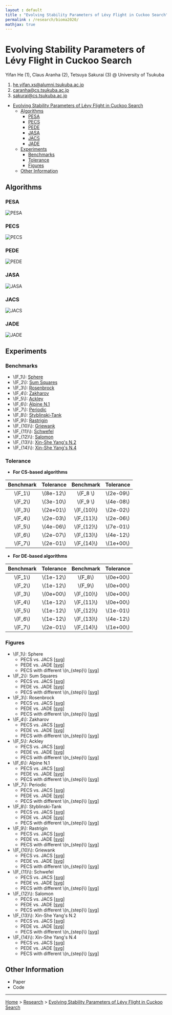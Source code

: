 ```yaml
---
layout : default
title : "Evolving Stability Parameters of Lévy Flight in Cuckoo Search"
permalink : /research/bioma2020/
mathjax: true
---
```


<script src="https://cdnjs.cloudflare.com/ajax/libs/mathjax/2.7.6/MathJax.js?config=TeX-MML-AM_CHTML" async="" type="text/javascript"> </script>

# Evolving Stability Parameters of Lévy Flight in Cuckoo Search

Yifan He (1), Claus Aranha (2), Tetsuya Sakurai (3) @ University of Tsukuba

1. he.yifan.xs@alumni.tsukuba.ac.jp
2. caranha@cs.tsukuba.ac.jp
3. sakurai@cs.tsukuba.ac.jp

- [Evolving Stability Parameters of Lévy Flight in Cuckoo Search](#evolving-stability-parameters-of-lévy-flight-in-cuckoo-search)
  - [Algorithms](#algorithms)
    - [PESA](#pesa)
    - [PECS](#pecs)
    - [PEDE](#pede)
    - [JASA](#jasa)
    - [JACS](#jacs)
    - [JADE](#jade)
  - [Experiments](#experiments)
    - [Benchmarks](#benchmarks)
    - [Tolerance](#tolerance)
    - [Figures](#figures)
  - [Other Information](#other-information)

## Algorithms


### PESA 

![PESA](images/algorithms/pesa)

### PECS

![PECS](images/algorithms/pecs)

### PEDE

![PEDE](images/algorithms/pede)

### JASA

![JASA](images/algorithms/jasa)

### JACS

![JACS](images/algorithms/jacs)

### JADE

![JADE](images/algorithms/jade)

## Experiments

### Benchmarks

- \\(F_1\\): [Sphere](../../projects/pybenchfcn/single-objective-optimization/README.md#f52-sphere)
- \\(F_2\\): [Sum Squares](../../projects/pybenchfcn/single-objective-optimization/README.md#f54-sum-squares)
- \\(F_3\\): [Rosenbrock](../../projects/pybenchfcn/single-objective-optimization/README.md#f41-rosenbrock)
- \\(F_4\\): [Zakharov](../../projects/pybenchfcn/single-objective-optimization/README.md#f61-zakharov)
- \\(F_5\\): [Ackley](../../projects/pybenchfcn/single-objective-optimization/README.md#f1-ackley)
- \\(F_6\\): [Alpine N.1](../../projects/pybenchfcn/single-objective-optimization/README.md#f5-alpine-n1)
- \\(F_7\\): [Periodic](../../projects/pybenchfcn/single-objective-optimization/README.md#f34-periodic)
- \\(F_8\\): [Styblinski-Tank](../../projects/pybenchfcn/single-objective-optimization/README.md#f53-styblinski-tank)
- \\(F_9\\): [Rastrigin](../../projects/pybenchfcn/single-objective-optimization/README.md#f39-rastrigin)
- \\(F_{10}\\): [Griewank](../../projects/pybenchfcn/single-objective-optimization/README.md#f25-griewank)
- \\(F_{11}\\): [Schwefel](../../projects/pybenchfcn/single-objective-optimization/README.md#f51-schwefel)
- \\(F_{12}\\): [Salomon](../../projects/pybenchfcn/single-objective-optimization/README.md#f42-salomon)
- \\(F_{13}\\): [Xin-She Yang's N.2](../../projects/pybenchfcn/single-objective-optimization/README.md#f58-xin-she-yangs-n2)
- \\(F_{14}\\): [Xin-She Yang's N.4](../../projects/pybenchfcn/single-objective-optimization/README.md#f60-xin-she-yangs-n4)

### Tolerance

- **For CS-based algorithms**

| Benchmark | Tolerance   | Benchmark     | Tolerance   |
| :-------: | :---------: | :-----------: | :---------: |
| \\(F_1\\)  | \\(8e-12\\) | \\(F_8 \\)   | \\(2e-09\\) |
| \\(F_2\\)  | \\(3e-10\\) | \\(F_9 \\)   | \\(4e-08\\) |
| \\(F_3\\)  | \\(2e+01\\) | \\(F_{10}\\) | \\(2e-02\\) |
| \\(F_4\\)  | \\(2e-03\\) | \\(F_{11}\\) | \\(2e-06\\) |
| \\(F_5\\)  | \\(4e-06\\) | \\(F_{12}\\) | \\(7e-01\\) |
| \\(F_6\\)  | \\(2e-07\\) | \\(F_{13}\\) | \\(4e-12\\) |
| \\(F_7\\)  | \\(2e-01\\) | \\(F_{14}\\) | \\(1e+00\\) |

- **For DE-based algorithms**

| Benchmark | Tolerance   | Benchmark     | Tolerance   |
| :-------: | :---------: | :-----------: | :---------: |
| \\(F_1\\)  | \\(1e-12\\) | \\(F_8\\)    | \\(0e+00\\) |
| \\(F_2\\)  | \\(1e-12\\) | \\(F_9\\)    | \\(0e+00\\) |
| \\(F_3\\)  | \\(0e+00\\) | \\(F_{10}\\) | \\(0e+00\\) |
| \\(F_4\\)  | \\(1e-12\\) | \\(F_{11}\\) | \\(0e+00\\) |
| \\(F_5\\)  | \\(1e-12\\) | \\(F_{12}\\) | \\(1e-01\\) |
| \\(F_6\\)  | \\(1e-12\\) | \\(F_{13}\\) | \\(4e-12\\) |
| \\(F_7\\)  | \\(2e-01\\) | \\(F_{14}\\) | \\(1e+00\\) |

### Figures

- \\(F_1\\): Sphere
  - PECS vs. JACS [<a href="images/results/sacs/sphere.svg" target="_blank">svg</a>]
  - PEDE vs. JADE [<a href="images/results/sade/sphere.svg" target="_blank">svg</a>]
  - PECS with different \\(n_{step}\\) [<a href="images/results/pecs/sphere.svg" target="_blank">svg</a>]
- \\(F_2\\): Sum Squares
  - PECS vs. JACS [<a href="images/results/sacs/sumsquares.svg" target="_blank">svg</a>]
  - PEDE vs. JADE [<a href="images/results/sade/sumsquares.svg" target="_blank">svg</a>]
  - PECS with different \\(n_{step}\\) [<a href="images/results/pecs/sumsquares.svg" target="_blank">svg</a>]
- \\(F_3\\): Rosenbrock
  - PECS vs. JACS [<a href="images/results/sacs/rosenbrock.svg" target="_blank">svg</a>]
  - PEDE vs. JADE [<a href="images/results/sade/rosenbrock.svg" target="_blank">svg</a>]
  - PECS with different \\(n_{step}\\) [<a href="images/results/pecs/rosenbrock.svg" target="_blank">svg</a>]
- \\(F_4\\): Zakharov
  - PECS vs. JACS [<a href="images/results/sacs/zakharov.svg" target="_blank">svg</a>]
  - PEDE vs. JADE [<a href="images/results/sade/zakharov.svg" target="_blank">svg</a>]
  - PECS with different \\(n_{step}\\) [<a href="images/results/pecs/zakharov.svg" target="_blank">svg</a>]
- \\(F_5\\): Ackley
  - PECS vs. JACS [<a href="images/results/sacs/ackley.svg" target="_blank">svg</a>]
  - PEDE vs. JADE [<a href="images/results/sade/ackley.svg" target="_blank">svg</a>]
  - PECS with different \\(n_{step}\\) [<a href="images/results/pecs/ackley.svg" target="_blank">svg</a>]
- \\(F_6\\): Alpine N.1
  - PECS vs. JACS [<a href="images/results/sacs/alpinen1.svg" target="_blank">svg</a>]
  - PEDE vs. JADE [<a href="images/results/sade/alpinen1.svg" target="_blank">svg</a>]
  - PECS with different \\(n_{step}\\) [<a href="images/results/pecs/alpinen1.svg" target="_blank">svg</a>]
- \\(F_7\\): Periodic
  - PECS vs. JACS [<a href="images/results/sacs/periodic.svg" target="_blank">svg</a>]
  - PEDE vs. JADE [<a href="images/results/sade/periodic.svg" target="_blank">svg</a>]
  - PECS with different \\(n_{step}\\) [<a href="images/results/pecs/periodic.svg" target="_blank">svg</a>]
- \\(F_8\\): Styblinski-Tank
  - PECS vs. JACS [<a href="images/results/sacs/styblinskitank.svg" target="_blank">svg</a>]
  - PEDE vs. JADE [<a href="images/results/sade/styblinskitank.svg" target="_blank">svg</a>]
  - PECS with different \\(n_{step}\\) [<a href="images/results/pecs/styblinskitank.svg" target="_blank">svg</a>]
- \\(F_9\\): Rastrigin
  - PECS vs. JACS [<a href="images/results/sacs/rastrigin.svg" target="_blank">svg</a>]
  - PEDE vs. JADE [<a href="images/results/sade/rastrigin.svg" target="_blank">svg</a>]
  - PECS with different \\(n_{step}\\) [<a href="images/results/pecs/rastrigin.svg" target="_blank">svg</a>]
- \\(F_{10}\\): Griewank
  - PECS vs. JACS [<a href="images/results/sacs/griewank.svg" target="_blank">svg</a>]
  - PEDE vs. JADE [<a href="images/results/sade/griewank.svg" target="_blank">svg</a>]
  - PECS with different \\(n_{step}\\) [<a href="images/results/pecs/griewank.svg" target="_blank">svg</a>]
- \\(F_{11}\\): Schwefel
  - PECS vs. JACS [<a href="images/results/sacs/schwefel.svg" target="_blank">svg</a>]
  - PEDE vs. JADE [<a href="images/results/sade/schwefel.svg" target="_blank">svg</a>]
  - PECS with different \\(n_{step}\\) [<a href="images/results/pecs/schwefel.svg" target="_blank">svg</a>]
- \\(F_{12}\\): Salomon
  - PECS vs. JACS [<a href="images/results/sacs/salomon.svg" target="_blank">svg</a>]
  - PEDE vs. JADE [<a href="images/results/sade/salomon.svg" target="_blank">svg</a>]
  - PECS with different \\(n_{step}\\) [<a href="images/results/pecs/salomon.svg" target="_blank">svg</a>]
- \\(F_{13}\\): Xin-She Yang's N.2
  - PECS vs. JACS [<a href="images/results/sacs/xinsheyangn2.svg" target="_blank">svg</a>]
  - PEDE vs. JADE [<a href="images/results/sade/xinsheyangn2.svg" target="_blank">svg</a>]
  - PECS with different \\(n_{step}\\) [<a href="images/results/pecs/xinsheyangn2.svg" target="_blank">svg</a>]
- \\(F_{14}\\): Xin-She Yang's N.4
  - PECS vs. JACS [<a href="images/results/sacs/xinsheyangn4.svg" target="_blank">svg</a>]
  - PEDE vs. JADE [<a href="images/results/sade/xinsheyangn4.svg" target="_blank">svg</a>]
  - PECS with different \\(n_{step}\\) [<a href="images/results/pecs/xinsheyangn4.svg" target="_blank">svg</a>]

## Other Information

- Paper
- Code

---

[Home](/) > [Research](/research/) > [Evolving Stability Parameters of Lévy Flight in Cuckoo Search](/research/bioma2020/)